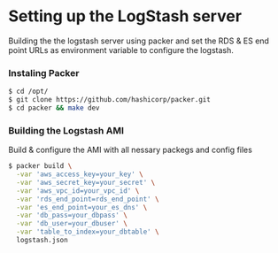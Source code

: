 
# Setting up the LogStash server

Building the the logstash server using packer and set the RDS & ES end point URLs as environment variable to configure the logstash. 
### Instaling Packer
```sh
$ cd /opt/
$ git clone https://github.com/hashicorp/packer.git
$ cd packer && make dev
```
### Building the Logstash AMI
Build & configure the AMI with all nessary packegs and config files 

```sh
$ packer build \
  -var 'aws_access_key=your_key' \
  -var 'aws_secret_key=your_secret' \
  -var 'aws_vpc_id=your_vpc_id' \
  -var 'rds_end_point=rds_end_point' \
  -var 'es_end_point=your_es_dns' \
  -var 'db_pass=your_dbpass' \
  -var 'db_user=your_dbuser' \
  -var 'table_to_index=your_dbtable' \
  logstash.json
```


